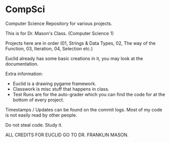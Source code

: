 # CompSci
Computer Science Repository for various projects.



This is for Dr. Mason's Class. (Computer Science 1)

Projects here are in order (01, Strings & Data Types, 02, The way of the Function, 03, Iteration, 04, Selection etc.)

Euclid already has some basic creations in it, you may look at the documentation.

Extra information:
  - Euclid is a drawing pygame framework.
  - Classwork is misc stuff that happens in class.
  - Test Runs are for the auto-grader which you can find the code for at the bottom of every project.

Timestamps / Updates can be found on the commit logs. Most of my code is not easily read by other people.

  Do not steal code. Study it.


ALL CREDITS FOR EUCLID GO TO DR. FRANKLIN MASON.
